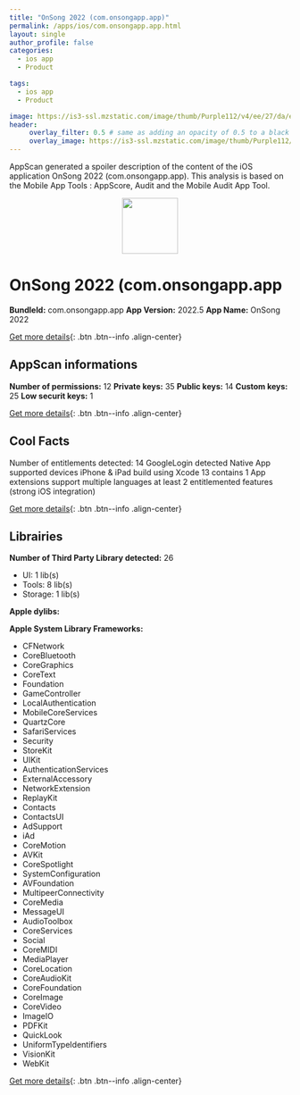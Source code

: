 ```yaml
---
title: "OnSong 2022 (com.onsongapp.app)"
permalink: /apps/ios/com.onsongapp.app.html
layout: single
author_profile: false
categories: 
  - ios app 
  - Product 

tags: 
  - ios app 
  - Product 

image: https://is3-ssl.mzstatic.com/image/thumb/Purple112/v4/ee/27/da/ee27da9b-8e50-9cee-c589-3c1767faa7c5/BetaIcon-1x_U007emarketing-0-10-0-85-220.png/512x512bb.jpg
header: 
     overlay_filter: 0.5 # same as adding an opacity of 0.5 to a black background
     overlay_image: https://is3-ssl.mzstatic.com/image/thumb/Purple112/v4/ee/27/da/ee27da9b-8e50-9cee-c589-3c1767faa7c5/BetaIcon-1x_U007emarketing-0-10-0-85-220.png/512x512bb.jpg
---
```

AppScan generated a spoiler description of the content of the iOS application OnSong 2022 (com.onsongapp.app). This analysis is based on the Mobile App Tools : AppScore, Audit and the Mobile Audit App Tool.

  
  
<div style="text-align: center;"><img src="https://is3-ssl.mzstatic.com/image/thumb/Purple112/v4/ee/27/da/ee27da9b-8e50-9cee-c589-3c1767faa7c5/BetaIcon-1x_U007emarketing-0-10-0-85-220.png/512x512bb.jpg" width="100" height="100"></div>  
  
# OnSong 2022 (com.onsongapp.app

**BundleId:** com.onsongapp.app
**App Version:** 2022.5
**App Name:** OnSong 2022


[Get more details](/pricing.html){: .btn .btn--info .align-center}  
  
## AppScan informations 

**Number of permissions:** 12
**Private keys:** 35
**Public keys:** 14
**Custom keys:** 25
**Low securit keys:** 1
  
[Get more details](/pricing.html){: .btn .btn--info .align-center}

## Cool Facts

Number of entitlements detected: 14
GoogleLogin detected
Native App
supported devices iPhone & iPad
build using Xcode 13
contains 1 App extensions
support multiple languages
at least 2 entitlemented features (strong iOS integration)
  
[Get more details](/pricing.html){: .btn .btn--info .align-center}

## Librairies 
**Number of Third Party Library detected:** 26
- UI: 1 lib(s)
- Tools: 8 lib(s)
- Storage: 1 lib(s)

**Apple dylibs:**


**Apple System Library Frameworks:**
- CFNetwork
- CoreBluetooth
- CoreGraphics
- CoreText
- Foundation
- GameController
- LocalAuthentication
- MobileCoreServices
- QuartzCore
- SafariServices
- Security
- StoreKit
- UIKit
- AuthenticationServices
- ExternalAccessory
- NetworkExtension
- ReplayKit
- Contacts
- ContactsUI
- AdSupport
- iAd
- CoreMotion
- AVKit
- CoreSpotlight
- SystemConfiguration
- AVFoundation
- MultipeerConnectivity
- CoreMedia
- MessageUI
- AudioToolbox
- CoreServices
- Social
- CoreMIDI
- MediaPlayer
- CoreLocation
- CoreAudioKit
- CoreFoundation
- CoreImage
- CoreVideo
- ImageIO
- PDFKit
- QuickLook
- UniformTypeIdentifiers
- VisionKit
- WebKit


  
[Get more details](/pricing.html){: .btn .btn--info .align-center}

